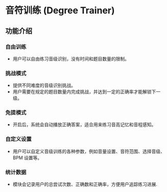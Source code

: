 # 音符训练 (Degree Trainer)

## 功能介绍

### 自由训练

*   用户可以自由练习音级识别，没有时间和题目数量的限制。

### 挑战模式

*   提供不同难度的音级识别挑战。
*   用户需要在规定的题目数量内完成挑战，并达到一定的正确率才能解锁下一级。

### 免提模式

*   开启后，系统会自动播放正确答案，适合用来练习音高记忆和音程感知。

### 自定义设置

*   用户可以自定义音级训练的各种参数，例如音量设置、音符范围、选择音级、BPM 设置等。

### 统计数据

*   模块会记录用户的总尝试次数、正确数和正确率，方便用户追踪练习进展.